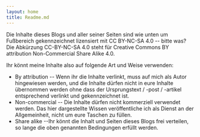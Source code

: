 ```yaml
---
layout: home
title: Readme.md
---
```


Die Inhalte dieses Blogs und aller seiner Seiten sind wie unten um Fußbereich gekennzeichnet lizensiert mit CC BY-NC-SA 4.0 -- bitte was? Die Abkürzung CC-BY-NC-SA 4.0 steht für Creative Commons BY attribution Non-Commercial Share Alike 4.0.

Ihr könnt meine Inhalte also auf folgende Art und Weise verwenden:

- By attribution -- Wenn ihr die Inhalte verlinkt, muss auf mich als Autor hingewiesen werden, und die Inhalte dürfen nicht in eure Inhalte übernommen werden ohne dass der Ursprungstext / -post / -artikel entsprechend verlinkt und gekennzeichnet ist.
- Non-commercial -- Die Inhalte dürfen nicht kommerziell verwendet werden. Das hier dargestellte Wissen veröffentliche ich als Dienst an der Allgemeinheit, nicht um eure Taschen zu füllen.
- Share alike --Ihr könnt die Inhalt und Seiten dieses Blogs frei verteilen, so lange die oben genannten Bedingungen erfüllt werden.